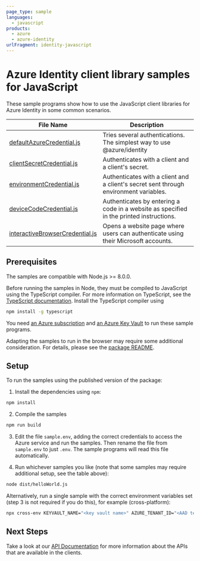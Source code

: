 ```yaml
---
page_type: sample
languages:
  - javascript
products:
  - azure
  - azure-identity
urlFragment: identity-javascript
---
```


# Azure Identity client library samples for JavaScript

These sample programs show how to use the JavaScript client libraries for Azure Identity in some common scenarios.

| **File Name**                   | **Description**                                                  |
| ------------------------------- | ---------------------------------------------------------------- |
| [defaultAzureCredential.js][defaultAzureCredential]    | Tries several authentications. The simplest way to use @azure/identity |
| [clientSecretCredential.js][clientSecretCredential]    | Authenticates with a client and a client's secret. |
| [environmentCredential.js][environmentCredential]      | Authenticates with a client and a client's secret sent through environment variables. |
| [deviceCodeCredential.js][deviceCodeCredential]        | Authenticates by entering a code in a website as specified in the printed instructions. |
| [interactiveBrowserCredential.js][interactiveBrowserCredential] | Opens a website page where users can authenticate using their Microsoft accounts. |

## Prerequisites

The samples are compatible with Node.js >= 8.0.0.

Before running the samples in Node, they must be compiled to JavaScript using the TypeScript compiler. For more information on TypeScript, see the [TypeScript documentation][typescript]. Install the TypeScript compiler using

```bash
npm install -g typescript
```

You need [an Azure subscription][freesub] and [an Azure Key Vault][azkeyvault] to run these sample programs.

Adapting the samples to run in the browser may require some additional consideration. For details, please see the [package README][package].

## Setup

To run the samples using the published version of the package:

1. Install the dependencies using `npm`:

```bash
npm install
```

2. Compile the samples

```bash
npm run build
```

3. Edit the file `sample.env`, adding the correct credentials to access the Azure service and run the samples. Then rename the file from `sample.env` to just `.env`. The sample programs will read this file automatically.

4. Run whichever samples you like (note that some samples may require additional setup, see the table above):

```bash
node dist/helloWorld.js
```

Alternatively, run a single sample with the correct environment variables set (step 3 is not required if you do this), for example (cross-platform):

```bash
npx cross-env KEYVAULT_NAME="<key vault name>" AZURE_TENANT_ID="<AAD tenant id>" AZURE_CLIENT_ID="<AAD client id>" AZURE_CLIENT_SECRET="<AAD client secret>" node dist/environmentCredential.js
```

## Next Steps

Take a look at our [API Documentation][apiref] for more information about the APIs that are available in the clients.

[defaultAzureCredential]: https://github.com/Azure/azure-sdk-for-js/blob/master/sdk/identity/identity/samples/typescript/src/defaultAzureCredential.ts
[clientSecretCredential]: https://github.com/Azure/azure-sdk-for-js/blob/master/sdk/identity/identity/samples/typescript/src/clientSecretCredential.ts
[environmentCredential]: https://github.com/Azure/azure-sdk-for-js/blob/master/sdk/identity/identity/samples/typescript/src/environmentCredential.ts
[deviceCodeCredential]: https://github.com/Azure/azure-sdk-for-js/blob/master/sdk/identity/identity/samples/typescript/src/deviceCodeCredential.ts
[interactiveBrowserCredential]: https://github.com/Azure/azure-sdk-for-js/blob/master/sdk/identity/identity/samples/typescript/src/interactiveBrowserCredential.ts
[apiref]: https://docs.microsoft.com/javascript/api/@azure/keyvault-keys
[azkeyvault]: https://docs.microsoft.com/azure/key-vault/quick-create-portal
[freesub]: https://azure.microsoft.com/free/
[package]: https://github.com/Azure/azure-sdk-for-js/blob/master/sdk/keyvault/keyvault-keys/README.md
[typescript]: https://www.typescriptlang.org/docs/home.html
